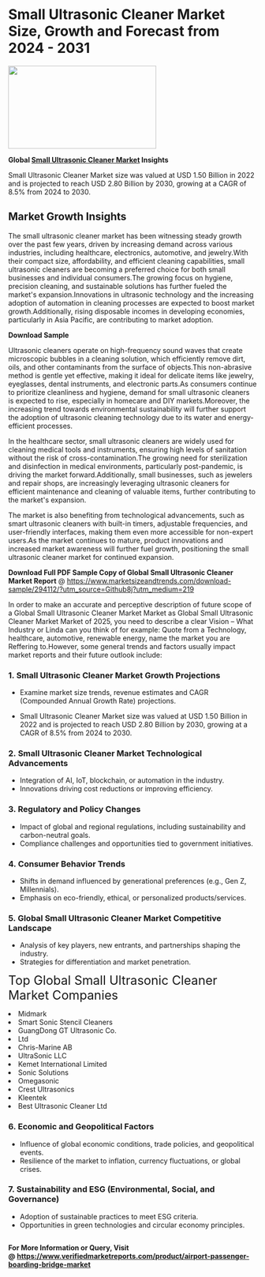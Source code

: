 <H1>Small Ultrasonic Cleaner Market Size, Growth and Forecast from 2024 - 2031</H1><img class="aligncenter size-medium wp-image-584254" src="https://thirdeyenews.in/wp-content/uploads/2024/09/Global-Market-Research-300x168.jpeg" alt="" width="300" height="168" /><p><strong>Global&nbsp;<a href="https://www.marketsizeandtrends.com/download-sample/294112/?utm_source=Github8j?utm_medium=219">Small Ultrasonic Cleaner Market</a> Insights</strong></p><p>Small Ultrasonic Cleaner Market size was valued at USD 1.50 Billion in 2022 and is projected to reach USD 2.80 Billion by 2030, growing at a CAGR of 8.5% from 2024 to 2030.</p><p><h2>Market Growth Insights</h2> <p>The small ultrasonic cleaner market has been witnessing steady growth over the past few years, driven by increasing demand across various industries, including healthcare, electronics, automotive, and jewelry.With their compact size, affordability, and efficient cleaning capabilities, small ultrasonic cleaners are becoming a preferred choice for both small businesses and individual consumers.The growing focus on hygiene, precision cleaning, and sustainable solutions has further fueled the market's expansion.Innovations in ultrasonic technology and the increasing adoption of automation in cleaning processes are expected to boost market growth.Additionally, rising disposable incomes in developing economies, particularly in Asia Pacific, are contributing to market adoption.</p> <p><strong>Download Sample</strong></p> <p>Ultrasonic cleaners operate on high-frequency sound waves that create microscopic bubbles in a cleaning solution, which efficiently remove dirt, oils, and other contaminants from the surface of objects.This non-abrasive method is gentle yet effective, making it ideal for delicate items like jewelry, eyeglasses, dental instruments, and electronic parts.As consumers continue to prioritize cleanliness and hygiene, demand for small ultrasonic cleaners is expected to rise, especially in homecare and DIY markets.Moreover, the increasing trend towards environmental sustainability will further support the adoption of ultrasonic cleaning technology due to its water and energy-efficient processes.</p> <p>In the healthcare sector, small ultrasonic cleaners are widely used for cleaning medical tools and instruments, ensuring high levels of sanitation without the risk of cross-contamination.The growing need for sterilization and disinfection in medical environments, particularly post-pandemic, is driving the market forward.Additionally, small businesses, such as jewelers and repair shops, are increasingly leveraging ultrasonic cleaners for efficient maintenance and cleaning of valuable items, further contributing to the market's expansion.</p> <p>The market is also benefiting from technological advancements, such as smart ultrasonic cleaners with built-in timers, adjustable frequencies, and user-friendly interfaces, making them even more accessible for non-expert users.As the market continues to mature, product innovations and increased market awareness will further fuel growth, positioning the small ultrasonic cleaner market for continued expansion.</p> <p><span class=""><strong>Download Full PDF Sample Copy of Global Small Ultrasonic Cleaner Market Report</strong> @ <a href="https://www.marketsizeandtrends.com/download-sample/294112/?utm_source=Github8j?utm_medium=219" target="_blank">https://www.marketsizeandtrends.com/download-sample/294112/?utm_source=Github8j?utm_medium=219</a></span></p><p>In order to make an accurate and perceptive description of future scope of a Global&nbsp;Small Ultrasonic Cleaner Market Market as Global&nbsp;Small Ultrasonic Cleaner Market Market of 2025, you need to describe a clear Vision &ndash; What Industry or Linda can you think of for example: Quote from a Technology, healthcare, automotive, renewable energy, name the market you are Reffering to.However, some general trends and factors usually impact market reports and their future outlook include:</p><h3>1.&nbsp;<strong>Small Ultrasonic Cleaner Market Growth Projections</strong></h3><ul><li>Examine market size trends, revenue estimates and CAGR (Compounded Annual Growth Rate) projections.</li><li><p>Small Ultrasonic Cleaner Market size was valued at USD 1.50 Billion in 2022 and is projected to reach USD 2.80 Billion by 2030, growing at a CAGR of 8.5% from 2024 to 2030.</p></li></ul><h3>2.&nbsp;<strong>Small Ultrasonic Cleaner Market Technological Advancements</strong></h3><ul><li>Integration of AI, IoT, blockchain, or automation in the industry.</li><li>Innovations driving cost reductions or improving efficiency.</li></ul><h3>3.&nbsp;<strong>Regulatory and Policy Changes</strong></h3><ul><li>Impact of global and regional regulations, including sustainability and carbon-neutral goals.</li><li>Compliance challenges and opportunities tied to government initiatives.</li></ul><h3>4.&nbsp;<strong>Consumer Behavior Trends</strong></h3><ul><li>Shifts in demand influenced by generational preferences (e.g., Gen Z, Millennials).</li><li>Emphasis on eco-friendly, ethical, or personalized products/services.</li></ul><h3>5.&nbsp;<strong>Global Small Ultrasonic Cleaner Market Competitive Landscape</strong></h3><ul><li>Analysis of key players, new entrants, and partnerships shaping the industry.</li><li>Strategies for differentiation and market penetration.</li></ul><p data-pm-slice="1 1 []"><span style="color: inherit; font-family: inherit; font-size: 25px;">Top Global Small Ultrasonic Cleaner Market Companies</span></p><div class="" data-test-id=""><p><li>Midmark</li><li> Smart Sonic Stencil Cleaners</li><li> GuangDong GT Ultrasonic Co.</li><li>Ltd</li><li> Chris-Marine AB</li><li> UltraSonic LLC</li><li> Kemet International Limited</li><li> Sonic Solutions</li><li> Omegasonic</li><li> Crest Ultrasonics</li><li> Kleentek</li><li> Best Ultrasonic Cleaner Ltd</li></p></div><h3>6.&nbsp;<strong>Economic and Geopolitical Factors</strong></h3><ul><li>Influence of global economic conditions, trade policies, and geopolitical events.</li><li>Resilience of the market to inflation, currency fluctuations, or global crises.</li></ul><h3>7.&nbsp;<strong>Sustainability and ESG (Environmental, Social, and Governance)</strong></h3><ul><li>Adoption of sustainable practices to meet ESG criteria.</li><li>Opportunities in green technologies and circular economy principles.</li></ul><h2><strong style="font-size: 14px;">For More Information or Query, Visit @&nbsp;</strong><a style="background-color: #ffffff; font-size: 14px;" href="https://www.marketsizeandtrends.com/report/small-ultrasonic-cleaner-market/" target="_blank">https://www.verifiedmarketreports.com/product/airport-passenger-boarding-bridge-market</a></h2>